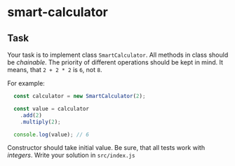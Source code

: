 # smart-calculator

## Task

Your task is to implement class `SmartCalculator`. All methods in class should be *chainable*. The priority of different operations should be kept in mind. It means, that `2 + 2 * 2` is `6`, not `8`.

For example:
```js
  const calculator = new SmartCalculator(2);

  const value = calculator
    .add(2)
    .multiply(2);

  console.log(value); // 6
```

Constructor should take initial value.
Be sure, that all tests work with *integers*.
Write your solution in `src/index.js`
